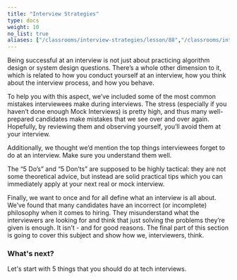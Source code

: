 ```yaml
---
title: "Interview Strategies"
type: docs
weight: 10
no_list: true
aliases: ["/classrooms/interview-strategies/lesson/88","/classrooms/interview-strategies/lesson/97"]
---
```

Being successful at an interview is not just about practicing algorithm design or system design questions. There’s a whole other dimension to it, which is related to how you conduct yourself at an interview, how you think about the interview process, and how you behave.

To help you with this aspect, we’ve included some of the most common mistakes interviewees make during interviews. The stress (especially if you haven’t done enough Mock Interviews) is pretty high, and thus many well-prepared candidates make mistakes that we see over and over again. Hopefully, by reviewing them and observing yourself, you’ll avoid them at your interview.

Additionally, we thought we’d mention the top things interviewees forget to do at an interview. Make sure you understand them well.

The “5 Do’s” and “5 Don’ts” are supposed to be highly tactical: they are not some theoretical advice, but instead are solid practical tips which you can immediately apply at your next real or mock interview.

Finally, we want to once and for all define what an interview is all about. We’ve found that many candidates have an incorrect (or incomplete) philosophy when it comes to hiring. They misunderstand what the interviewers are looking for and think that just solving the problems they’re given is enough. It isn’t - and for good reasons. The final part of this section is going to cover this subject and show how we, interviewers, think.

### What's next?

Let's start with 5 things that you should do at tech interviews.
